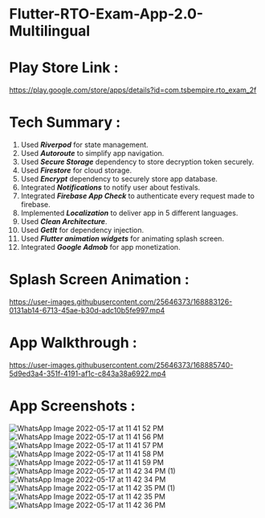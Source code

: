 # Flutter-RTO-Exam-App-2.0-Multilingual

# Play Store Link :
https://play.google.com/store/apps/details?id=com.tsbempire.rto_exam_2f

# Tech Summary :
1. Used ***Riverpod*** for state management.
2. Used ***Autoroute*** to simplify app navigation.
3. Used ***Secure Storage*** dependency to store decryption token securely.
4. Used ***Firestore*** for cloud storage.
5. Used ***Encrypt*** dependency to securely store app database.
6. Integrated ***Notifications*** to notify user about festivals.
7. Integrated ***Firebase App Check*** to authenticate every request made to firebase.
8. Implemented ***Localization*** to deliver app in 5 different languages.
9. Used ***Clean Architecture***.
10. Used ***GetIt*** for dependency injection.
11. Used ***Flutter animation widgets*** for animating splash screen.
12. Integrated ***Google Admob*** for app monetization.

# Splash Screen Animation :

https://user-images.githubusercontent.com/25646373/168883126-0131ab14-6713-45ae-b30d-adc10b5fe997.mp4


# App Walkthrough :



https://user-images.githubusercontent.com/25646373/168885740-5d9ed3a4-351f-4191-af1c-c843a38a6922.mp4




# App Screenshots : 
![WhatsApp Image 2022-05-17 at 11 41 52 PM](https://user-images.githubusercontent.com/25646373/168882869-be22e52e-84cb-45d6-9bbc-9db17edc99c7.jpeg)
![WhatsApp Image 2022-05-17 at 11 41 56 PM](https://user-images.githubusercontent.com/25646373/168882878-234fd4db-0e26-4881-94ac-77cedc66203e.jpeg)
![WhatsApp Image 2022-05-17 at 11 41 57 PM](https://user-images.githubusercontent.com/25646373/168882883-9155640d-b0bb-414a-b075-819f1a4c291e.jpeg)
![WhatsApp Image 2022-05-17 at 11 41 58 PM](https://user-images.githubusercontent.com/25646373/168882885-4144266b-224d-4e78-9e5d-e6217ea14d61.jpeg)
![WhatsApp Image 2022-05-17 at 11 41 59 PM](https://user-images.githubusercontent.com/25646373/168882889-d9175f3d-3b1a-4fe8-87f1-290aa4e64dbb.jpeg)
![WhatsApp Image 2022-05-17 at 11 42 34 PM (1)](https://user-images.githubusercontent.com/25646373/168882890-0f6f4e54-f16a-4eaf-bea0-e611f29c9639.jpeg)
![WhatsApp Image 2022-05-17 at 11 42 34 PM](https://user-images.githubusercontent.com/25646373/168882893-9c6b2298-8170-46c5-ae9b-88d3d231cbe5.jpeg)
![WhatsApp Image 2022-05-17 at 11 42 35 PM (1)](https://user-images.githubusercontent.com/25646373/168882896-d198b966-acf9-4c74-bb03-924843bb3fc1.jpeg)
![WhatsApp Image 2022-05-17 at 11 42 35 PM](https://user-images.githubusercontent.com/25646373/168882899-2c6f96a2-7949-4b65-9cd4-02355c3034cf.jpeg)
![WhatsApp Image 2022-05-17 at 11 42 36 PM](https://user-images.githubusercontent.com/25646373/168882903-2ada6872-cd45-4267-827f-c4fbf97a0d70.jpeg)


